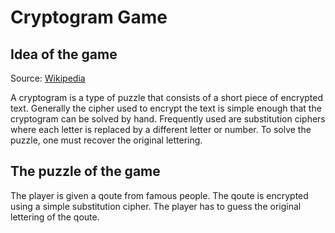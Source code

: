 # Cryptogram Game

## Idea of the game

Source: [Wikipedia](https://en.wikipedia.org/wiki/Cryptogram)

A cryptogram is a type of puzzle that consists of a short piece of encrypted text. Generally the cipher used to encrypt the text is simple enough that the cryptogram can be solved by hand. Frequently used are substitution ciphers where each letter is replaced by a different letter or number. To solve the puzzle, one must recover the original lettering.

## The puzzle of the game

The player is given a qoute from famous people. The qoute is encrypted using a simple substitution cipher. The player has to guess the original lettering of the qoute.
